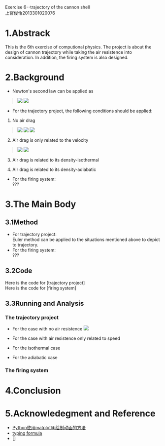 Exercise 6--trajectory of the cannon shell  
上官俊怡2013301020076
# 1.Abstrack  
This is the 6th exercise of computional physics. The project is about the design of cannon trajectory while taking the air resistence into consideration. In addition, the firing system is also designed.  
# 2.Background
- Newton's second law can be applied as   
> <img src="http://chart.googleapis.com/chart?cht=tx&chl=%5Cfrac%7Bd%5E%7B2%7Dx%7D%7Bdt%5E%7B2%7D%7D%3D%5Cfrac%7BF_%7Bx%7D%7D%7Bm%7D%3Da_%7Bx%7D" style="border:none;" />  
> <img src="http://chart.googleapis.com/chart?cht=tx&chl=%5Cfrac%7Bd%5E%7B2%7Dy%7D%7Bdt%5E%7B2%7D%7D%3D%5Cfrac%7BF_%7By%7D%7D%7Bm%7D%3Da_%7By%7D" style="border:none;" />  

- For the trajectory project, the following conditions should be  applied:  

1. No air drag  
> <img src="http://chart.googleapis.com/chart?cht=tx&chl=F_%7Bdrag%7D%3D-mBv%5E%7B2%7D" style="border:none;" />  
> <img src="http://chart.googleapis.com/chart?cht=tx&chl=f_%7Bx%7D%3D0" style="border:none;" />  
> <img src="http://chart.googleapis.com/chart?cht=tx&chl=f_%7By%7D%3D-mg" style="border:none;" />  
2. Air drag is only related to the velocity  
> <img src="http://chart.googleapis.com/chart?cht=tx&chl=%5Cfrac%7Bd%5E%7B2%7Dx%7D%7Bdt%5E%7B2%7D%7D%3Da_%7Bx%7D%3D-Bvv_%7Bx%7D" style="border:none;" />  
> <img src="http://chart.googleapis.com/chart?cht=tx&chl=%5Cfrac%7Bd%5E%7B2%7Dy%7D%7Bdt%5E%7B2%7D%7D%3Da_%7By%7D%3Dg-Bvv_%7By%7D" style="border:none;" />  
3. Air drag is related to its density-isothermal  

4. Air drag is related to its density-adiabatic  

- For the firing system:  
 ???      

# 3.The Main Body    
## 3.1Method  
- For trajectory project:  
Euler method can be applied to the situations mentioned above to depict to trajectory.  
- For the firing system:  
???  

## 3.2Code  
Here is the code for [trajectory project]  
Here is the code for [firing system]   
## 3.3Running and Analysis  
### The trajectory project  
- For the case with no air resistence
![](https://github.com/JunyiShangguan/computationalphysics_N2013301020076/blob/master/ex6_ch2.9/no_drag.png)
- For the case with air resistence only related to speed

- For the isothermal case

- For the adiabatic case 
### The firing system  
# 4.Conclusion  
# 5.Acknowledegment and Reference  
- [Python使用matplotlib绘制动画的方法](http://www.jb51.net/article/66441.htm)
- [typing formula](http://www.ruanyifeng.com/webapp/formula.html)
- []
